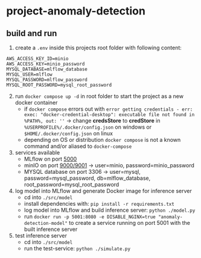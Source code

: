 # project-anomaly-detection

## build and run

1. create a `.env` inside this projects root folder with following content:
```.env
AWS_ACCESS_KEY_ID=minio
AWS_ACCESS_KEY=minio_password
MYSQL_DATABASE=mlflow_database
MYSQL_USER=mlflow
MYSQL_PASSWORD=mlflow_password
MYSQL_ROOT_PASSWORD=mysql_root_password
```
2. run ``docker compose up -d`` in root folder to start the project as a new docker container
    - if ``docker compose`` errors out with ``error getting credentials - err: exec: "docker-credential-desktop": executable file not found in %PATH%, out: ''`` -> change **credsStore** to **credStore** in ``%USERPROFILE%/.docker/config.json`` on windows or ``$HOME/.docker/config.json`` on linux
    - depending on OS or distribution ``docker compose`` is not a known command and/or aliased to ``docker-compose``
3. services available
    - MLflow on port [5000](http://localhost:5000)
    - minIO on port [9000/9001](http://localhost:9000) -> user=minio, password=minio_password
    - MYSQL database on port 3306 -> user=mysql, password=mysql_password, db=mlflow_database, root_password=mysql_root_password
4. log model into MLflow and generate Docker image for inference server
    - cd into `./src/model`
    - install dependencies with: `pip install -r requirements.txt`
    - log model into MLflow and build inference server: `python ./model.py`
    - run `docker run -p 5001:8080 -e DISABLE_NGINX=true "anomaly-detection-model"` to create a service running on port 5001 with the built inference server
5. test inference server
    - cd into `./src/model`
    - run the test-service: `python ./simulate.py`
